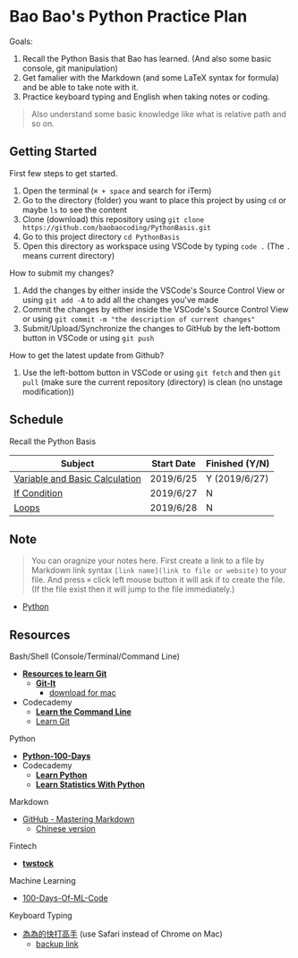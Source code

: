 # Bao Bao's Python Practice Plan

Goals:

1. Recall the Python Basis that Bao has learned. (And also some basic console, git manipulation)
2. Get famalier with the Markdown (and some LaTeX syntax for formula) and be able to take note with it.
3. Practice keyboard typing and English when taking notes or coding.

> Also understand some basic knowledge like what is relative path and so on.

## Getting Started

First few steps to get started.

1. Open the terminal (`⌘ + space` and search for iTerm)
2. Go to the directory (folder) you want to place this project by using `cd` or maybe `ls` to see the content
3. Clone (download) this repository using `git clone https://github.com/baobaocoding/PythonBasis.git`
4. Go to this project directory `cd PythonBasis`
5. Open this directory as workspace using VSCode by typing `code .` (The `.` means current directory)

How to submit my changes?

1. Add the changes by either inside the VSCode's Source Control View or using `git add -A` to add all the changes you've made
2. Commit the changes by either inside the VSCode's Source Control View or using `git commit -m "the description of current changes"`
3. Submit/Upload/Synchronize the changes to GitHub by the left-bottom button in VSCode or using `git push`

How to get the latest update from Github?

1. Use the left-bottom button in VSCode or using `git fetch` and then `git pull` (make sure the current repository (directory) is clean (no unstage modification))

## Schedule

Recall the Python Basis

| Subject                                          | Start Date | Finished (Y/N) |
| ------------------------------------------------ | ---------- | -------------- |
| [Variable and Basic Calculation](Python/VarCalc) | 2019/6/25  | Y (2019/6/27)  |
| [If Condition](Python/IfCondition)               | 2019/6/27  | N              |
| [Loops](Python/Loop)                             | 2019/6/28  | N              |

## Note

> You can oragnize your notes here. First create a link to a file by Markdown link syntax `[link name](link to file or website)` to your file. And press `⌘` click left mouse button it will ask if to create the file. (If the file exist then it will jump to the file immediately.)

* [Python](Notes/Python.md)

## Resources

Bash/Shell (Console/Terminal/Command Line)

* [**Resources to learn Git**](https://try.github.io/)
  * [**Git-It**](https://github.com/jlord/git-it-electron#what-to-install)
    * [download for mac](https://github.com/jlord/git-it-electron/releases/download/4.4.0/Git-it-Mac-x64.zip)
* Codecademy
  * [**Learn the Command Line**](https://www.codecademy.com/learn/learn-the-command-line)
  * [Learn Git](https://www.codecademy.com/learn/learn-git)

Python

* [**Python-100-Days**](https://github.com/jackfrued/Python-100-Days)
* Codecademy
  * [**Learn Python**](https://www.codecademy.com/learn/learn-python)
  * [**Learn Statistics With Python**](https://www.codecademy.com/learn/learn-statistics-with-python)

Markdown

* [GitHub - Mastering Markdown](https://guides.github.com/features/mastering-markdown/)
  * [Chinese version](https://gist.github.com/billy3321/1001749662c370887c63bb30f26c9e6e)

Fintech

* [**twstock**](https://github.com/mlouielu/twstock)

Machine Learning

* [100-Days-Of-ML-Code](https://github.com/MLEveryday/100-Days-Of-ML-Code)

Keyboard Typing

* [為為的快打高手](http://www.kiec.kh.edu.tw/typing/index.asp) (use Safari instead of Chrome on Mac)
  * [backup link](http://www.jnps.tp.edu.tw/type/)
